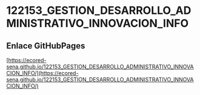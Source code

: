 # **122153_GESTION_DESARROLLO_ADMINISTRATIVO_INNOVACION_INFO**

## **Enlace GitHubPages**

[https://ecored-sena.github.io/122153_GESTION_DESARROLLO_ADMINISTRATIVO_INNOVACION_INFO/](https://ecored-sena.github.io/122153_GESTION_DESARROLLO_ADMINISTRATIVO_INNOVACION_INFO/)

#
